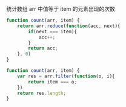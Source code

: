 ﻿统计数组 arr 中值等于 item 的元素出现的次数
``` javascript
function count(arr, item) {
    return arr.reduce(function(acc, next){
        if(next === item){
            acc++;
        }
        return acc;
    }, 0)
}
```
``` javascript
function count(arr, item) {
    var res = arr.filter(function(o, i){
        return item === o;
    })
    return res.length;
}
```
